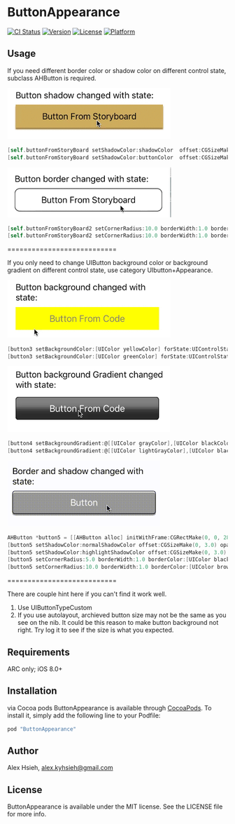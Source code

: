 # ButtonAppearance

[![CI Status](http://img.shields.io/travis/AlexHsieh/ButtonAppearance.svg?style=flat)](https://travis-ci.org/AlexHsieh/ButtonAppearance)
[![Version](https://img.shields.io/cocoapods/v/ButtonAppearance.svg?style=flat)](http://cocoapods.org/pods/ButtonAppearance)
[![License](https://img.shields.io/cocoapods/l/ButtonAppearance.svg?style=flat)](http://cocoapods.org/pods/ButtonAppearance)
[![Platform](https://img.shields.io/cocoapods/p/ButtonAppearance.svg?style=flat)](http://cocoapods.org/pods/ButtonAppearance)

## Usage


If you need different border color or shadow color on different control state, subclass AHButton is required.

![Shadow changed with state](/image/1.gif)
````objective-C
[self.buttonFromStoryBoard setShadowColor:shadowColor  offset:CGSizeMake(0, 3.0) opacity:1.0 radius:1.0 forState:UIControlStateNormal];
[self.buttonFromStoryBoard setShadowColor:buttonColor  offset:CGSizeMake(0, 3.0) opacity:1.0 radius:1.0 forState:UIControlStateHighlighted];
````

![Border changed with state](/image/2.gif)
````objective-C
[self.buttonFromStoryBoard2 setCornerRadius:10.0 borderWidth:1.0 borderColor:[UIColor blackColor] forState:UIControlStateNormal];
[self.buttonFromStoryBoard2 setCornerRadius:10.0 borderWidth:1.0 borderColor:[UIColor grayColor] forState:UIControlStateHighlighted];
````

===========================

If you only need to change UIButton background color or background gradient on different control state, use category UIbutton+Appearance. 

![Background color changed with state](/image/3.gif)
````objective-C
[button3 setBackgroundColor:[UIColor yellowColor] forState:UIControlStateNormal];
[button3 setBackgroundColor:[UIColor greenColor] forState:UIControlStateHighlighted];
````

![Background gradient changed with state](/image/4.gif)
````objective-C
[button4 setBackgroundGradient:@[[UIColor grayColor],[UIColor blackColor]] forState:UIControlStateNormal];
[button4 setBackgroundGradient:@[[UIColor lightGrayColor],[UIColor blackColor]] forState:UIControlStateHighlighted];
````

![Border and shadow changed with state:](/image/5.gif)
````objective-C
AHButton *button5 = [[AHButton alloc] initWithFrame:CGRectMake(0, 0, 280, 45)];
[button5 setShadowColor:normalShadowColor offset:CGSizeMake(0, 3.0) opacity:1.0 radius:0 forState:UIControlStateNormal];
[button5 setShadowColor:highlightShadowColor offset:CGSizeMake(0, 3.0) opacity:1.0 radius:0 forState:UIControlStateHighlighted];
[button5 setCornerRadius:5.0 borderWidth:1.0 borderColor:[UIColor blackColor] forState:UIControlStateNormal];
[button5 setCornerRadius:10.0 borderWidth:1.0 borderColor:[UIColor brownColor] forState:UIControlStateHighlighted];
````

===========================

There are couple hint here if you can't find it work well.
1. Use UIButtonTypeCustom
2. If you use autolayout, archieved button size may not be the same as you see on the nib. It could be this reason to make button background not right. Try log it to see if the size is what you expected.



## Requirements
ARC only; iOS 8.0+ 

## Installation

via Cocoa pods
ButtonAppearance is available through [CocoaPods](http://cocoapods.org). To install
it, simply add the following line to your Podfile:

```ruby
pod "ButtonAppearance"
```

## Author

Alex Hsieh, alex.kyhsieh@gmail.com

## License

ButtonAppearance is available under the MIT license. See the LICENSE file for more info.
